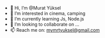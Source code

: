- 👋 Hi, I’m @Murat Yüksel
- 👀 I’m interested in cinema, camping
- 🌱 I’m currently learning Js, Node.js
- 💞️ I’m looking to collaborate on ...
- 📫 Reach me on: mymrtyuksel@gmail.com

<!---
MuratY26/MuratY26 is a ✨ special ✨ repository because its `README.md` (this file) appears on your GitHub profile.
You can click the Preview link to take a look at your changes.
--->
